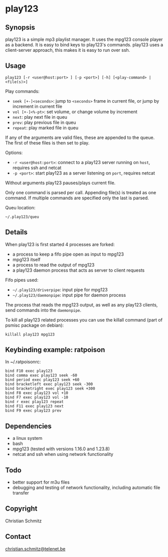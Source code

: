 # play123

## Synopsis

play123 is a simple mp3 playlist manager. It uses the mpg123 console player as a backend. It is easy to bind keys to play123's commands. play123 uses a client-server approach, this makes it is easy to run over ssh.

## Usage

```
play123 [-r <user@host:port> ] [-p <port>] [-h] [<play-command> | <file(s)>]
```

Play commands:
* `seek [+-]<seconds>`: jump to `<seconds>` frame in current file, or jump by increment in current file
* `vol [+-]<%-pt>`: set volume, or change volume by increment
* `next`: play next file in queu
* `prev`: play previous file in queu
* `repeat`: play marked file in queu

If any of the arguments are valid files, these are appended to the queue. The first of these files is then set to play.

Options:
* `-r <user@host:port>`: connect to a play123 server running on `host`, requires ssh and netcat
* `-p <port>`: start play123 as a server listening on `port`, requires netcat

Without arguments play123 pauses/plays current file.

Only one command is parsed per call. Appending file(s) is treated as one command. If multiple commands are specified only the last is parsed.

Queu location:
```
~/.play123/queu
```

## Details

When play123 is first started 4 processes are forked:
* a process to keep a fifo pipe open as input to mpg123
* mpg123 itself
* a process to read the output of mpg123
* a play123 daemon process that acts as server to client requests

Fifo pipes used:
* `~/.play123/driverpipe`: input pipe for mpg123
* `~/.play123/daemonpipe`: input pipe for daemon process

The process that reads the mpg123 output, as well as any play123 clients, send commands into the `daemonpipe`.

To kill all play123 related processes you can use the killall command (part of psmisc package on debian):
```
killall play123 mpg123
```

## Keybinding example: ratpoison

In ~/.ratpoisonrc:
```
bind F10 exec play123
bind comma exec play123 seek -60
bind period exec play123 seek +60
bind bracketleft exec play123 seek -300
bind bracketright exec play123 seek +300
bind F8 exec play123 vol +10
bind F7 exec play123 vol -10
bind r exec play123 repeat
bind F11 exec play123 next
bind F9 exec play123 prev
```

## Dependencies

* a linux system
* bash
* mpg123 (tested with versions 1.16.0 and 1.23.8)
* netcat and ssh when using network functionality

## Todo

* better support for m3u files
* debugging and testing of network functionality, including automatic file transfer

## Copyright

Christian Schmitz

## Contact

christian.schmitz@telenet.be
